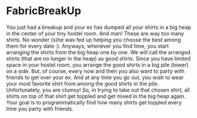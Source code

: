# FabricBreakUp
You just had a breakup and your ex has dumped all your shirts in a big heap in the center
of your tiny hostel room. And man! These are way too many shirts. No wonder (s)he was fed up helping you choose
the best among them for every date :).
Anyways, whenever you find time, you start arranging the shirts from the big heap one by one. We will call the
arranged shirts (that are no longer in the heap) as good shirts. Since you have limited space in your hostel room, you
arrange the good shirts in a big pile (tower) on a side.
But, of course, every now and then you also want to party with friends to get over your ex. And at any time you go
out, you wish to wear your most favorite shirt from among the good shirts in the pile. Unfortunately, you are clumsy!
So, in trying to take out that chosen shirt, all shirts on top of that shirt get toppled and get mixed in the big heap
again. Your goal is to programmatically find how many shirts get toppled every time you party with friends.
